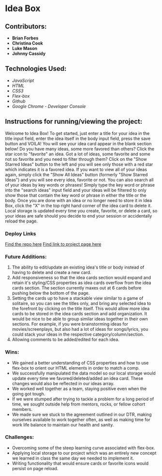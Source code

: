 # Idea Box


## Contributors:
- **Brian Forbes**
- **Christina Cook**
- **Luke Mason**
- **Johnny Cassidy**


## Technologies Used:
- *JavaScript*
- *HTML*
- *CSS3*
- *Flex-box*
- *Github*
- *Google Chrome - Developer Console*


## Instructions for running/viewing the project:
Welcome to Idea Box! To get started, just enter a title for your idea in the title input field, enter the idea itself in the body input field, press the save button and VOILA! You will see your idea card appear in the blank section below! Do you have many ideas, some more favored than others? Click the star icon to "favorite" an idea. Got a lot of ideas, some favorite and some not so favorite and you need to filter through them? Click on the "Show Starred Ideas" button to the left and you will see only those with a red star which indicates it is a favored idea. If you want to view all of your ideas again, simply click the "Show All Ideas" button (formerly "Show Starred Ideas") and you will see every idea, favorite or not. You can also search all of your ideas by key words or phrases! Simply type the key word or phrase into the "search ideas" input field and your ideas will be filtered to only show those that contain the key word or phrase in either the title or the body. Once you are done with an idea or no longer need to store it in Idea Box, click the "X" in the top right hand corner of the idea card to delete it. Local storage is updated every time you create, favorite, or delete a card, so your ideas are safe should you decide to end your session or accidentally reload the page.


### Deploy Links
[Find the repo here](https://github.com/LukeMason33/ideabox-boilerplate.git)
[Find link to project page here](https://lukemason33.github.io/ideabox-boilerplate/ )


### Future Additions:
1. The ability to edit/update an existing idea's title or body instead of having to delete and create a new card.
2. Add responsiveness so that the idea cards section would expand and retain it's styling/CSS properties as idea cards overflow from the idea cards section. The section currently maxes out at 6 cards before pushing below the bottom of the page.
3. Setting the cards up to have a stackable view similar to a game of solitaire, so you can see the titles only, and bring any selected idea to the forefront by clicking on the title itself. This would allow more idea cards to be stored in the idea cards section and add organization. It would be nice to be able to group similar ideas together in their own sections. For example, if you were brainstorming ideas for movies/screenplays, but also had a lot of ideas for songs/lyrics, you could stack your ideas in the respective category/column/section.
4. Allowing comments to be added/edited for each idea.


### Wins:
- We gained a better understanding of CSS properties and how to use flex-box to orient our HTML elements in order to match a comp.
- We successfully manipulated the data model so our local storage would update every time we favored/deleted/added an idea card. These changes would also be reflected in our ideas array.
- We worked well together as a team, staying positive even when the going got tough.
- If we were stumped after trying to tackle a problem for a long period of time, we sought outside help from mentors, rocks, or fellow cohort members.
- We made sure we stuck to the agreement outlined in our DTR, making ourselves available to work together often, as well as making time for work life balance to maintain our health and sanity.


### Challenges:
- Overcoming some of the steep learning curve associated with flex-box.
- Applying local storage to our project which was an entirely new concept we learned in class the same day we needed to implement it.
- Writing functionality that would ensure cards or favorite icons would persist on page reload.
